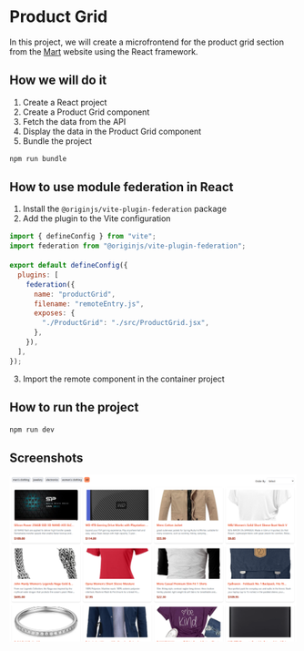 # Product Grid

In this project, we will create a microfrontend for the product grid section from the [Mart](mart.ps) website using the React framework.

## How we will do it

1. Create a React project
2. Create a Product Grid component
3. Fetch the data from the API
4. Display the data in the Product Grid component
5. Bundle the project

```bash
npm run bundle
```

## How to use module federation in React

1. Install the `@originjs/vite-plugin-federation` package
2. Add the plugin to the Vite configuration

```javascript
import { defineConfig } from "vite";
import federation from "@originjs/vite-plugin-federation";

export default defineConfig({
  plugins: [
    federation({
      name: "productGrid",
      filename: "remoteEntry.js",
      exposes: {
        "./ProductGrid": "./src/ProductGrid.jsx",
      },
    }),
  ],
});
```

3. Import the remote component in the container project

## How to run the project

```bash
npm run dev
```

## Screenshots

![Product Grid](../screenshots/product-grid.png)
